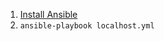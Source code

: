 1. [Install Ansible](https://docs.ansible.com/ansible/latest/installation_guide/intro_installation.html)
2. `ansible-playbook localhost.yml`

